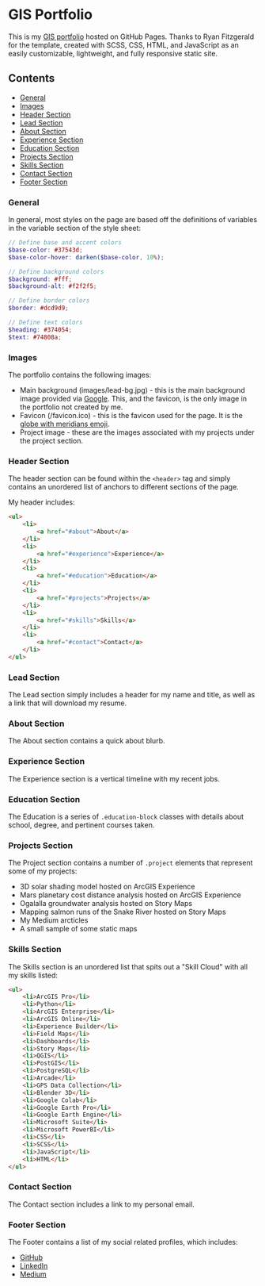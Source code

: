# GIS Portfolio

This is my [GIS portfolio](https://colinstiles.github.io/gis-portfolio) hosted on GitHub Pages. Thanks to Ryan Fitzgerald for the template, created with SCSS, CSS, HTML, and JavaScript as an easily customizable, lightweight, and fully responsive static site.

## Contents

- [General](#general)
- [Images](#images)
- [Header Section](#header-section)
- [Lead Section](#lead-section)
- [About Section](#about-section)
- [Experience Section](#experience-section)
- [Education Section](#education-section)
- [Projects Section](#projects-section)
- [Skills Section](#skills-section)
- [Contact Section](#contact-section)
- [Footer Section](#footer-section)

### General

In general, most styles on the page are based off the definitions of variables in the variable section of the style sheet:

```SCSS
// Define base and accent colors
$base-color: #37543d;
$base-color-hover: darken($base-color, 10%);

// Define background colors
$background: #fff;
$background-alt: #f2f2f5;

// Define border colors
$border: #dcd9d9;

// Define text colors
$heading: #374054;
$text: #74808a;
```

### Images

The portfolio contains the following images:

* Main background (images/lead-bg.jpg) - this is the main background image provided via [Google](https://blog.google/products/earth/most-stunning-images-from-google-earth/). This, and the favicon, is the only image in the portfolio not created by me.
* Favicon (/favicon.ico) - this is the favicon used for the page. It is the [globe with meridians emoji](https://favicon.io/emoji-favicons/globe-with-meridians).
* Project image - these are the images associated with my projects under the project section.

### Header Section

The header section can be found within the `<header>` tag and simply contains an unordered list of anchors to different sections of the page.

My header includes:

```HTML
<ul>
    <li>
        <a href="#about">About</a>
    </li>
    <li>
        <a href="#experience">Experience</a>
    </li>
    <li>
        <a href="#education">Education</a>
    </li>
    <li>
        <a href="#projects">Projects</a>
    </li>
    <li>
        <a href="#skills">Skills</a>
    </li>
    <li>
        <a href="#contact">Contact</a>
    </li>
</ul>
```

### Lead Section

The Lead section simply includes a header for my name and title, as well as a link that will download my resume.

### About Section

The About section contains a quick about blurb.

### Experience Section

The Experience section is a vertical timeline with my recent jobs.

### Education Section

The Education is a series of `.education-block` classes with details about school, degree, and pertinent courses taken.

### Projects Section

The Project section contains a number of `.project` elements that represent some of my projects:

*   3D solar shading model hosted on ArcGIS Experience
*   Mars planetary cost distance analysis hosted on ArcGIS Experience
*   Ogalalla groundwater analysis hosted on Story Maps
*   Mapping salmon runs of the Snake River hosted on Story Maps
*   My Medium arcticles
*   A small sample of some static maps

### Skills Section

The Skills section is an unordered list that spits out a "Skill Cloud" with all my skills listed:

```HTML
<ul>
    <li>ArcGIS Pro</li>
    <li>Python</li>
    <li>ArcGIS Enterprise</li>
    <li>ArcGIS Online</li>
    <li>Experience Builder</li>
    <li>Field Maps</li>
    <li>Dashboards</li>
    <li>Story Maps</li>
    <li>QGIS</li>
    <li>PostGIS</li>
    <li>PostgreSQL</li>
    <li>Arcade</li>
    <li>GPS Data Collection</li>
    <li>Blender 3D</li>
    <li>Google Colab</li>
    <li>Google Earth Pro</li>
    <li>Google Earth Engine</li>
    <li>Microsoft Suite</li>
    <li>Microsoft PowerBI</li>
    <li>CSS</li>
    <li>SCSS</li>
    <li>JavaScript</li>
    <li>HTML</li>
</ul>
```

### Contact Section

The Contact section includes a link to my personal email.

### Footer Section

The Footer contains a list of my social related profiles, which includes:

*   [GitHub](https://github.com/colinstiles)
*   [LinkedIn](https://www.linkedin.com/in/colin-t-stiles-gisp-386717292/)
*   [Medium](https://www.medium.com/@colintimothystiles)